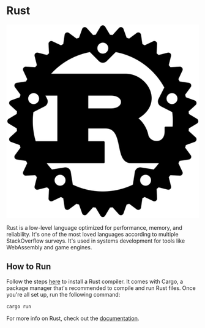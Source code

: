 # Rust

![Rust Logo](img-rust.png)

Rust is a low-level language optimized for performance, memory, and reliability. It's one of the most loved languages according to multiple StackOverflow surveys. It's used in systems development for tools like WebAssembly and game engines.

## How to Run

Follow the steps [here](https://www.rust-lang.org/tools/install) to install a Rust compiler. It comes with Cargo, a package manager that's recommended to compile and run Rust files. Once you're all set up, run the following command:

```bash
cargo run
```

For more info on Rust, check out the [documentation](https://www.rust-lang.org/).
